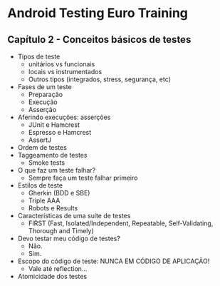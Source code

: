 # Android Testing Euro Training

## Capítulo 2 - Conceitos básicos de testes

  - Tipos de teste
    - unitários vs funcionais
    - locais vs instrumentados
    - Outros tipos (integrados, stress, segurança, etc)
  - Fases de um teste
      - Preparação
      - Execução
      - Asserção
  - Aferindo execuções: asserções
    - JUnit e Hamcrest
    - Espresso e Hamcrest
    - AssertJ
  - Ordem de testes
  - Taggeamento de testes
    - Smoke tests
  - O que faz um teste falhar?
    - Sempre faça um teste falhar primeiro
  - Estilos de teste
    - Gherkin (BDD e SBE)
    - Triple AAA
    - Robots e Results
  - Características de uma suíte de testes
    - FIRST (Fast, Isolated/Independent, Repeatable, Self-Validating, Thorough and Timely)
  - Devo testar meu código de testes?
    - Não.
    - Sim.
  - Escopo do código de teste: NUNCA EM CÓDIGO DE APLICAÇÃO!
    - Vale até reflection...
  - Atomicidade dos testes
